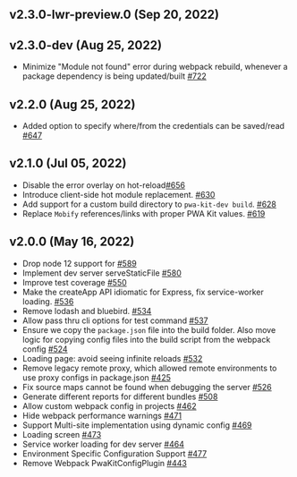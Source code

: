 ## v2.3.0-lwr-preview.0 (Sep 20, 2022)
## v2.3.0-dev (Aug 25, 2022)
-   Minimize "Module not found" error during webpack rebuild, whenever a package dependency is being updated/built [#722](https://github.com/SalesforceCommerceCloud/pwa-kit/pull/722)

## v2.2.0 (Aug 25, 2022)
-   Added option to specify where/from the credentials can be saved/read [#647](https://github.com/SalesforceCommerceCloud/pwa-kit/pull/647)

## v2.1.0 (Jul 05, 2022)

-   Disable the error overlay on hot-reload[#656](https://github.com/SalesforceCommerceCloud/pwa-kit/pull/656/)
-   Introduce client-side hot module replacement. [#630](https://github.com/SalesforceCommerceCloud/pwa-kit/pull/630)
-   Add support for a custom build directory to `pwa-kit-dev build`. [#628](https://github.com/SalesforceCommerceCloud/pwa-kit/pull/628)
-   Replace `Mobify` references/links with proper PWA Kit values. [#619](https://github.com/SalesforceCommerceCloud/pwa-kit/pull/619)

## v2.0.0 (May 16, 2022)

-   Drop node 12 support for [#589](https://github.com/SalesforceCommerceCloud/pwa-kit/pull/589)
-   Implement dev server serveStaticFile [#580](https://github.com/SalesforceCommerceCloud/pwa-kit/pull/580)
-   Improve test coverage [#550](https://github.com/SalesforceCommerceCloud/pwa-kit/pull/550)
-   Make the createApp API idiomatic for Express, fix service-worker loading. [#536](https://github.com/SalesforceCommerceCloud/pwa-kit/pull/536)
-   Remove lodash and bluebird. [#534](https://github.com/SalesforceCommerceCloud/pwa-kit/pull/534)
-   Allow pass thru cli options for test command [#537](https://github.com/SalesforceCommerceCloud/pwa-kit/pull/537)
-   Ensure we copy the `package.json` file into the build folder. Also move logic for copying config files into the build script from the webpack config [#524](https://github.com/SalesforceCommerceCloud/pwa-kit/pull/524)
-   Loading page: avoid seeing infinite reloads [#532](https://github.com/SalesforceCommerceCloud/pwa-kit/pull/532)
-   Remove legacy remote proxy, which allowed remote environments to use proxy configs in package.json [#425](https://github.com/SalesforceCommerceCloud/pwa-kit/pull/425)
-   Fix source maps cannot be found when debugging the server [#526](https://github.com/SalesforceCommerceCloud/pwa-kit/pull/526)
-   Generate different reports for different bundles [#508](https://github.com/SalesforceCommerceCloud/pwa-kit/pull/508)
-   Allow custom webpack config in projects [#462](https://github.com/SalesforceCommerceCloud/pwa-kit/pull/462)
-   Hide webpack performance warnings [#471](https://github.com/SalesforceCommerceCloud/pwa-kit/pull/471)
-   Support Multi-site implementation using dynamic config [#469](https://github.com/SalesforceCommerceCloud/pwa-kit/pull/469)
-   Loading screen [#473](https://github.com/SalesforceCommerceCloud/pwa-kit/pull/473)
-   Service worker loading for dev server [#464](https://github.com/SalesforceCommerceCloud/pwa-kit/pull/464)
-   Environment Specific Configuration Support [#477](https://github.com/SalesforceCommerceCloud/pwa-kit/pull/447)
-   Remove Webpack PwaKitConfigPlugin [#443](https://github.com/SalesforceCommerceCloud/pwa-kit/pull/443)
